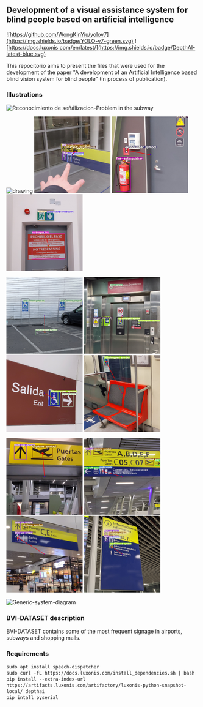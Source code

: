 ## Development of a visual assistance system for blind people based on artificial intelligence

![https://github.com/WongKinYiu/yolov7](https://img.shields.io/badge/YOLO-v7-green.svg) ![https://docs.luxonis.com/en/latest/](https://img.shields.io/badge/DepthAI-latest-blue.svg)


This repocitorio aims to present the files that were used for the development of the paper "A development of an Artificial Intelligence based blind vision system for blind people" (In process of publication).

### Illustrations
![Reconocimiento de señálizacion-Problem in the subway](https://user-images.githubusercontent.com/65929186/206000270-3fbaccb6-c3cc-4174-82e3-0273aca68067.svg)

<img src="Media/VideoRGB_Hand.gif" alt="drawing" width="200"/> <img src="Media/6.jpg" alt="drawing" width="200"/> <img src="Media/11.jpg" alt="drawing" width="200"/> <img src="Media/7.jpg" alt="drawing" width="200"/>

<img src="Media/12.jpg" alt="drawing" width="200"/> <img src="Media/2.jpg" alt="drawing" width="200"/> <img src="Media/3.jpg" alt="drawing" width="200"/> <img src="Media/4.jpg" alt="drawing" width="200"/>

<img src="Media/1.jpg" alt="drawing" width="200"/> <img src="Media/5.jpg" alt="drawing" width="200"/> <img src="Media/8.jpg" alt="drawing" width="200"/> <img src="Media/10.jpg" alt="drawing" width="200"/>

![Generic-system-diagram](https://user-images.githubusercontent.com/65929186/206758452-ac6fd6a2-e0e3-484a-bc02-a80635da9536.svg)


### BVI-DATASET description

BVI-DATASET contains some of the most frequent signage in airports, subways and shopping malls.

### Requirements
```
sudo apt install speech-dispatcher
sudo curl -fL https://docs.luxonis.com/install_dependencies.sh | bash
pip install --extra-index-url https://artifacts.luxonis.com/artifactory/luxonis-python-snapshot-local/ depthai
pip intall pyserial
```
